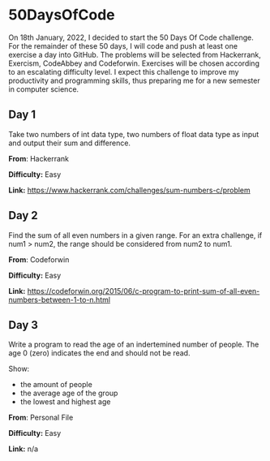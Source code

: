 # 50DaysOfCode

On 18th January, 2022, I decided to start the 50 Days Of Code challenge. For the remainder of these 50 days, I will code and push at least one exercise a day into GitHub. The problems will be selected from Hackerrank, Exercism,  CodeAbbey and Codeforwin. Exercises will be chosen according to an escalating difficulty level. I expect this challenge to improve my productivity and programming skills, thus preparing me for a new semester in computer science.  

## Day 1

Take two numbers of int data type, two numbers of float data type as input and output their sum and difference.

**From**: Hackerrank

**Difficulty:** Easy

**Link:** https://www.hackerrank.com/challenges/sum-numbers-c/problem

## Day 2

Find the sum of all even numbers in a given range. 
For an extra challenge, if num1 > num2, the range should be considered from num2 to num1.  

**From**: Codeforwin

**Difficulty:** Easy

**Link:** https://codeforwin.org/2015/06/c-program-to-print-sum-of-all-even-numbers-between-1-to-n.html

## Day 3

Write a program to read the age of an indertemined number of people. The age 0 (zero) indicates the end and should not be read.

Show:
- the amount of people
- the average age of the group
- the lowest and highest age 

**From**: Personal File

**Difficulty:** Easy

**Link:** n/a
